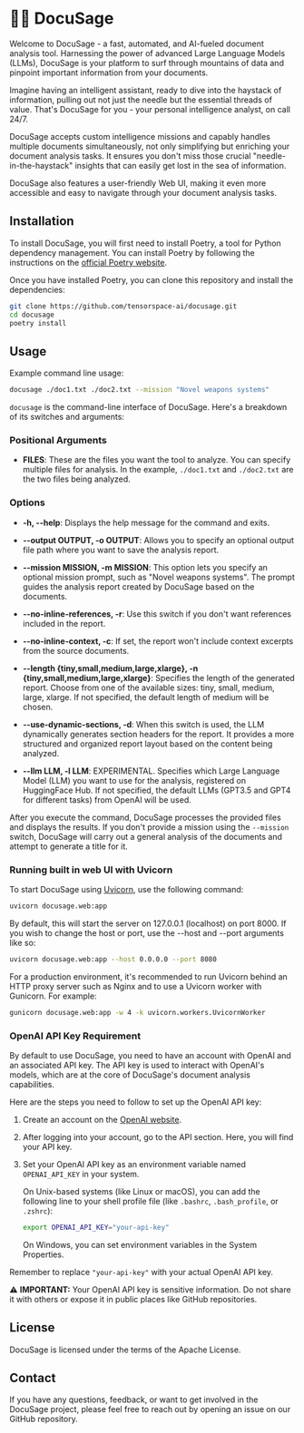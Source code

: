 # 🧙‍♂️ DocuSage

Welcome to DocuSage - a fast, automated, and AI-fueled document analysis tool. Harnessing the power of advanced Large Language Models (LLMs), DocuSage is your platform to surf through mountains of data and pinpoint important information from your documents.

Imagine having an intelligent assistant, ready to dive into the haystack of information, pulling out not just the needle but the essential threads of value. That's DocuSage for you - your personal intelligence analyst, on call 24/7.

DocuSage accepts custom intelligence missions and capably handles multiple documents simultaneously, not only simplifying but enriching your document analysis tasks. It ensures you don't miss those crucial "needle-in-the-haystack" insights that can easily get lost in the sea of information.

DocuSage also features a user-friendly Web UI, making it even more accessible and easy to navigate through your document analysis tasks.

## Installation

To install DocuSage, you will first need to install Poetry, a tool for Python dependency management. You can install Poetry by following the instructions on the [official Poetry website](https://python-poetry.org/docs/).

Once you have installed Poetry, you can clone this repository and install the dependencies:

```bash
git clone https://github.com/tensorspace-ai/docusage.git
cd docusage
poetry install
```

## Usage

Example command line usage:

```bash
docusage ./doc1.txt ./doc2.txt --mission "Novel weapons systems"
```

`docusage` is the command-line interface of DocuSage. Here's a breakdown of its switches and arguments:

### Positional Arguments

- **FILES**: These are the files you want the tool to analyze. You can specify multiple files for analysis. In the example, `./doc1.txt` and `./doc2.txt` are the two files being analyzed.

### Options

- **-h, --help**: Displays the help message for the command and exits.

- **--output OUTPUT, -o OUTPUT**: Allows you to specify an optional output file path where you want to save the analysis report.

- **--mission MISSION, -m MISSION**: This option lets you specify an optional mission prompt, such as "Novel weapons systems". The prompt guides the analysis report created by DocuSage based on the documents.

- **--no-inline-references, -r**: Use this switch if you don't want references included in the report.

- **--no-inline-context, -c**: If set, the report won't include context excerpts from the source documents.

- **--length {tiny,small,medium,large,xlarge}, -n {tiny,small,medium,large,xlarge}**: Specifies the length of the generated report. Choose from one of the available sizes: tiny, small, medium, large, xlarge. If not specified, the default length of medium will be chosen.

- **--use-dynamic-sections, -d**: When this switch is used, the LLM dynamically generates section headers for the report. It provides a more structured and organized report layout based on the content being analyzed.

- **--llm LLM, -l LLM**: EXPERIMENTAL. Specifies which Large Language Model (LLM) you want to use for the analysis, registered on HuggingFace Hub. If not specified, the default LLMs (GPT3.5 and GPT4 for different tasks) from OpenAI will be used.

After you execute the command, DocuSage processes the provided files and displays the results. If you don't provide a mission using the `--mission` switch, DocuSage will carry out a general analysis of the documents and attempt to generate a title for it.

### Running built in web UI with Uvicorn

To start DocuSage using [Uvicorn](https://www.uvicorn.org), use the following command:

```bash
uvicorn docusage.web:app
```

By default, this will start the server on 127.0.0.1 (localhost) on port 8000. If you wish to change the host or port, use the --host and --port arguments like so:

```bash
uvicorn docusage.web:app --host 0.0.0.0 --port 8080
```

For a production environment, it's recommended to run Uvicorn behind an HTTP proxy server such as Nginx and to use a Uvicorn worker with Gunicorn. For example:

```bash
gunicorn docusage.web:app -w 4 -k uvicorn.workers.UvicornWorker
```

### OpenAI API Key Requirement

By default to use DocuSage, you need to have an account with OpenAI and an associated API key. The API key is used to interact with OpenAI's models, which are at the core of DocuSage's document analysis capabilities.

Here are the steps you need to follow to set up the OpenAI API key:

1. Create an account on the [OpenAI website](https://platform.openai.com/signup/).

2. After logging into your account, go to the API section. Here, you will find your API key. 

3. Set your OpenAI API key as an environment variable named `OPENAI_API_KEY` in your system.

    On Unix-based systems (like Linux or macOS), you can add the following line to your shell profile file (like `.bashrc`, `.bash_profile`, or `.zshrc`):

    ```bash
    export OPENAI_API_KEY="your-api-key"
    ```

    On Windows, you can set environment variables in the System Properties.

Remember to replace `"your-api-key"` with your actual OpenAI API key.

⚠️ **IMPORTANT:** Your OpenAI API key is sensitive information. Do not share it with others or expose it in public places like GitHub repositories.

## License

DocuSage is licensed under the terms of the Apache License.

## Contact

If you have any questions, feedback, or want to get involved in the DocuSage project, please feel free to reach out by opening an issue on our GitHub repository.